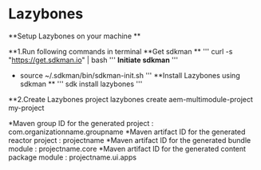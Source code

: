 # Lazybones

**Setup Lazybones on your machine **

**1.Run following commands in terminal
**Get sdkman **
'''
curl -s "https://get.sdkman.io" | bash 
'''
**Initiate sdkman**
'''
* source ~/.sdkman/bin/sdkman-init.sh
'''
**Install Lazybones using sdkman **
'''
sdk install lazybones
'''



**2.Create Lazybones project
lazybones create aem-multimodule-project my-project

*Maven group ID for the generated project : com.organizationname.groupname
*Maven artifact ID for the generated reactor project : projectname
*Maven artifact ID for the generated bundle module : projectname.core
*Maven artifact ID for the generated content package module : projectname.ui.apps


